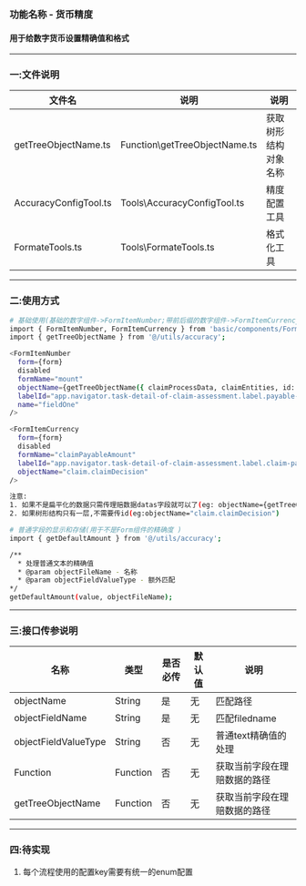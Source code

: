 ### 功能名称 - 货币精度
#### 用于给数字货币设置精确值和格式
---
### 一:文件说明
 | 文件名 |说明     | 说明     |
 | -------- | -------| -------|
 | getTreeObjectName.ts    |Function\getTreeObjectName.ts |  获取树形结构对象名称 | 
 | AccuracyConfigTool.ts    |Tools\AccuracyConfigTool.ts |  精度配置工具 | 
 | FormateTools.ts    |Tools\FormateTools.ts |  格式化工具 | 

 
 ---


### 二:使用方式
``` bash
# 基础使用(基础的数字组件->FormItemNumber;带前后缀的数字组件->FormItemCurrency) 
import { FormItemNumber, FormItemCurrency } from 'basic/components/Form';
import { getTreeObjectName } from '@/utils/accuracy';

<FormItemNumber
  form={form}
  disabled
  formName="mount"
  objectName={getTreeObjectName({ claimProcessData, claimEntities, id: serviceItemId })}
  labelId="app.navigator.task-detail-of-claim-assessment.label.payable-amount"
  name="fieldOne"
/>

<FormItemCurrency
  form={form}
  disabled
  formName="claimPayableAmount"
  labelId="app.navigator.task-detail-of-claim-assessment.label.claim-payment-amount"
  objectName="claim.claimDecision"
/>

注意:
1. 如果不是扁平化的数据只需传理赔数据datas字段就可以了(eg: objectName={getTreeObjectName({ datas, id: serviceItemId })})
2. 如果树形结构只有一层,不需要传id(eg:objectName="claim.claimDecision")
```

``` bash
# 普通字段的显示和存储(用于不是Form组件的精确度 ) 
import { getDefaultAmount } from '@/utils/accuracy';

/**
  * 处理普通文本的精确值
  * @param objectFileName - 名称
  * @param objectFieldValueType - 额外匹配
*/
getDefaultAmount(value, objectFileName);

```
   
---

### 三:接口传参说明
   
 | 名称 | 类型     |是否必传     |默认值     |说明     |
 | -------- | -------| -------| -------|-------|
 | objectName    | String | 是 | 无 |  匹配路径 | 
 | objectFieldName    | String | 是 | 无 |  匹配filedname | 
 | objectFieldValueType    | String | 否 | 无 |  普通text精确值的处理 | 
 | Function    | Function | 否 | 无 |  获取当前字段在理赔数据的路径 |
 | getTreeObjectName    | Function | 否 | 无 |  获取当前字段在理赔数据的路径 |
  
---

### 四:待实现
1. 每个流程使用的配置key需要有统一的enum配置





